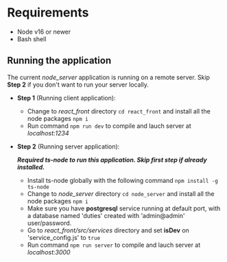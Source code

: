 # Requirements

  * Node v16 or newer
  * Bash shell

## Running the application

The current *node_server* application is running on a remote server. Skip <b>Step 2</b> if you don't want to run your server locally.

 * <b>Step 1</b> (Running client application):
    
   - Change to *react_front* directory `cd react_front` and install all the node packages `npm i`
   - Run command `npm run dev` to compile and lauch server at *localhost:1234*
   
 * <b>Step 2</b> (Running server application):
 
   *<b>Required ts-node to run this application. Skip first step if already installed.</b>*
   
   - Install ts-node globally with the following command `npm install -g ts-node`
   - Change to *node_server* directory `cd node_server` and install all the node packages `npm i`
   - Make sure you have <b>postgresql</b> service running at default port, with a database named 'duties' created with 'admin@admin' user/password.
   - Go to *react_front/src/services* directory and set <b>isDev</b> on 'service_config.js' to `true`
   - Run command `npm run server` to compile and lauch server at *localhost:3000*

